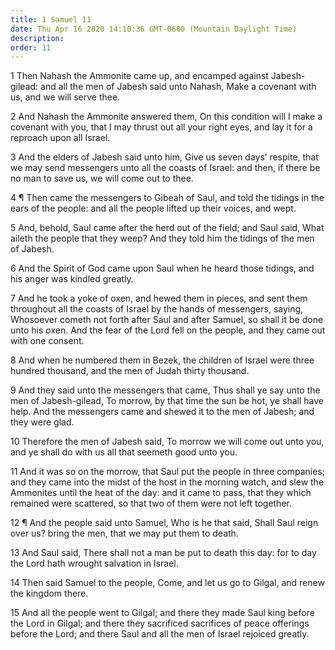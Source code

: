 ```yaml
---
title: 1 Samuel 11
date: Thu Apr 16 2020 14:10:36 GMT-0600 (Mountain Daylight Time)
description: 
order: 11
---
```


<p>
  1 Then Nahash the Ammonite came up, and encamped against Jabesh-gilead: and
  all the men of Jabesh said unto Nahash, Make a covenant with us, and we will
  serve thee.
</p>
<p>
  2 And Nahash the Ammonite answered them, On this condition will I make a
  covenant with you, that I may thrust out all your right eyes, and lay it for a
  reproach upon all Israel.
</p>
<p>
  3 And the elders of Jabesh said unto him, Give us seven days&#x2019; respite,
  that we may send messengers unto all the coasts of Israel: and then, if there
  be no man to save us, we will come out to thee.
</p>
<p>
  4 &#xB6; Then came the messengers to Gibeah of Saul, and told the tidings in
  the ears of the people: and all the people lifted up their voices, and wept.
</p>
<p>
  5 And, behold, Saul came after the herd out of the field; and Saul said, What
  aileth the people that they weep? And they told him the tidings of the men of
  Jabesh.
</p>
<p>
  6 And the Spirit of God came upon Saul when he heard those tidings, and his
  anger was kindled greatly.
</p>
<p>
  7 And he took a yoke of oxen, and hewed them in pieces, and sent them
  throughout all the coasts of Israel by the hands of messengers, saying,
  Whosoever cometh not forth after Saul and after Samuel, so shall it be done
  unto his oxen. And the fear of the Lord fell on the people, and they came out
  with one consent.
</p>
<p>
  8 And when he numbered them in Bezek, the children of Israel were three
  hundred thousand, and the men of Judah thirty thousand.
</p>
<p>
  9 And they said unto the messengers that came, Thus shall ye say unto the men
  of Jabesh-gilead, To morrow, by that time the sun be hot, ye shall have help.
  And the messengers came and shewed it to the men of Jabesh; and they were
  glad.
</p>
<p>
  10 Therefore the men of Jabesh said, To morrow we will come out unto you, and
  ye shall do with us all that seemeth good unto you.
</p>
<p>
  11 And it was so on the morrow, that Saul put the people in three companies;
  and they came into the midst of the host in the morning watch, and slew the
  Ammonites until the heat of the day: and it came to pass, that they which
  remained were scattered, so that two of them were not left together.
</p>
<p>
  12 &#xB6; And the people said unto Samuel, Who is he that said, Shall Saul
  reign over us? bring the men, that we may put them to death.
</p>
<p>
  13 And Saul said, There shall not a man be put to death this day: for to day
  the Lord hath wrought salvation in Israel.
</p>
<p>
  14 Then said Samuel to the people, Come, and let us go to Gilgal, and renew
  the kingdom there.
</p>
<p>
  15 And all the people went to Gilgal; and there they made Saul king before the
  Lord in Gilgal; and there they sacrificed sacrifices of peace offerings before
  the Lord; and there Saul and all the men of Israel rejoiced greatly.
</p>
